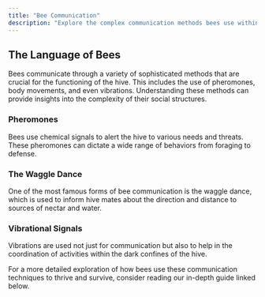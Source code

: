 ```yaml
---
title: "Bee Communication"
description: "Explore the complex communication methods bees use within their colonies."
---
```


## The Language of Bees

Bees communicate through a variety of sophisticated methods that are crucial for the functioning of the hive. This includes the use of pheromones, body movements, and even vibrations. Understanding these methods can provide insights into the complexity of their social structures.

### Pheromones

Bees use chemical signals to alert the hive to various needs and threats. These pheromones can dictate a wide range of behaviors from foraging to defense.

### The Waggle Dance

One of the most famous forms of bee communication is the waggle dance, which is used to inform hive mates about the direction and distance to sources of nectar and water.

### Vibrational Signals

Vibrations are used not just for communication but also to help in the coordination of activities within the dark confines of the hive.

For a more detailed exploration of how bees use these communication techniques to thrive and survive, consider reading our in-depth guide linked below.

<!-- ## Further Reading -->

<!-- - [Learn more about the fascinating world of bee communication](https://www.example.com/bee-communication)

 -->
